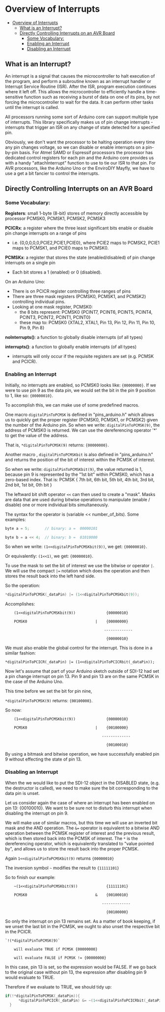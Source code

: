 [//]: # ( @page interrupts_page Overview of Interrupts )
# Overview of Interrupts

[//]: # ( @tableofcontents )

[//]: # ( Start GitHub Only )
- [Overview of Interrupts](#overview-of-interrupts)
  - [What is an Interrupt?](#what-is-an-interrupt)
  - [Directly Controlling Interrupts on an AVR Board](#directly-controlling-interrupts-on-an-avr-board)
    - [Some Vocabulary:](#some-vocabulary)
    - [Enabling an Interrupt](#enabling-an-interrupt)
    - [Disabling an Interrupt](#disabling-an-interrupt)

[//]: # ( End GitHub Only )

[//]: # ( @section interrupts_what What is an Interrupt? )
## What is an Interrupt?
An interrupt is a signal that causes the microcontroller to halt execution of the program, and perform a subroutine known as an interrupt handler or Interrupt Service Routine (ISR).
After the ISR, program execution continues where it left off.
This allows the microcontroller to efficiently handle a time-sensitive function such as receiving a burst of data on one of its pins, by not forcing the microcontroller to wait for the data.
It can perform other tasks until the interrupt is called.

All processors running some sort of Arduino core can support multiple type of interrupts.
This library specifically makes us of pin change interrupts - interrupts that trigger an ISR on any change of state detected for a specified pin.

Obviously, we don't want the processor to be halting operation every time any pin changes voltage, so we can disable or enable interrupts on a pin-by-pin basis.
For Atmel SAMD or Espressif processors the processor has dedicated control registers for each pin and the Arduino core provides us with a handy "attachInterrupt" function to use to tie our ISR to that pin.
For AVR processors, like the Arduino Uno or the EnviroDIY Mayfly, we have to use a get a bit fancier to control the interrupts.

[//]: # ( @section interrupts_avr Directly Controlling Interrupts on an AVR Board )
## Directly Controlling Interrupts on an AVR Board

[//]: # ( @subsection interrupts_vocab Some Vocabulary )
### Some Vocabulary:

**Registers**: small 1-byte (8-bit) stores of memory directly accessible by processor
PCMSK0, PCMSK1, PCMSK2, PCMSK3

**PCICRx**: a register where the three least significant bits enable or disable pin change interrupts on a range of pins
- i.e. {0,0,0,0,0,PCIE2,PCIE1,PCIE0}, where PCIE2 maps to PCMSK2, PCIE1 maps to PCMSK1, and PCIE0 maps to PCMSK0.

**PCMSKx**: a register that stores the state (enabled/disabled) of pin change interrupts on a single pin
- Each bit stores a 1 (enabled) or 0 (disabled).

On an Arduino Uno:
- There is on PCICR register controlling three ranges of pins
- There are three mask registers (PCMSK0, PCMSK1, and PCMSK2) controlling individual pins.
- Looking at one mask register, PCMSK0:
    - the 8 bits represent: PCMSK0 {PCINT7, PCINT6, PCINT5, PCINT4, PCINT3, PCINT2, PCINT1, PCINT0}
    - these map to:         PCMSK0 {XTAL2,  XTAL1,  Pin 13, Pin 12, Pin 11, Pin 10, Pin 9,  Pin 8}

**noInterrupts()**: a function to globally disable interrupts (of all types)

**interrupts()**: a function to globally enable interrupts (of all types)
- interrupts will only occur if the requisite registers are set (e.g. PCMSK and PCICR).

[//]: # ( @subsection interrupts_enable Enabling an Interrupt )
### Enabling an Interrupt

Initially, no interrupts are enabled, so PCMSK0 looks like: `{00000000}`.
If we were to use pin 9 as the data pin, we would set the bit in the pin 9 position to 1, like so: `{00000010}`.

To accomplish this, we can make use of some predefined macros.

One macro `digitalPinToPCMSK` is defined in "pins_arduino.h" which allows us to quickly get the proper register (PCMSK0, PCMSK1, or PCMSK2) given the number of the Arduino pin.
So when we write: `digitalPinToPCMSK(9)`, the address of PCMSK0 is returned.
We can use the dereferencing operator '\*' to get the value of the address.

That is, `*digitalPinToPCMSK(9)` returns: `{00000000}`.

Another macro , `digitalPinToPCMSKbit` is also defined in "pins_arduino.h" and returns the position of the bit of interest within the PCMSK of interest.

So when we write: `digitalPinToPCMSKbit(9)`, the value returned is 1, because pin 9 is represented by the "1st bit" within PCMSK0, which has a zero-based index.
That is: PCMSK { 7th bit, 6th bit, 5th bit, 4th bit, 3rd bit, 2nd bit, 1st bit, 0th bit }

The leftward bit shift operator `<<` can then used to create a "mask".
Masks are data that are used during bitwise operations to manipulate (enable / disable) one or more individual bits simultaneously.

The syntax for the operator is (variable << number_of_bits).
Some examples:

```cpp
byte a = 5;       // binary: a =  00000101

byte b = a << 4;  // binary: b =  01010000
```

So when we write: `(1<<digitalPinToPCMSKbit(9))`, we get: `{00000010}`.

Or equivalently:  `(1<<1)`, we get: `{00000010}`.

To use the mask to set the bit of interest we use the bitwise or operator `|`.
We will use the compact `|=` notation which does the operation and then stores the result back into the left hand side.


So the operation:

```cpp
*digitalPinToPCMSK(_dataPin) |= (1<<digitalPinToPCMSKbit(9));
```
Accomplishes:

```
    (1<<digitalPinToPCMSKbit(9))              {00000010}

    PCMSK0                               |    {00000000}

                                             -------------

                                              {00000010}
```


We must also enable the global control for the interrupt. This is done in a similar fashion:

`*digitalPinToPCICR(_dataPin) |= (1<<digitalPinToPCICRbit(_dataPin));`


Now let's assume that part of your Arduino sketch outside of SDI-12 had set a pin change interrupt on pin 13.
Pin 9 and pin 13 are on the same PCMSK in the case of the Arduino Uno.

This time before we set the bit for pin nine,

`*digitalPinToPCMSK(9)` returns: `{00100000}`.

So now:

```
    (1<<digitalPinToPCMSKbit(9))              {00000010}

    PCMSK0                               |    {00100000}

                                            -------------

                                              {00100010}
```

By using a bitmask and bitwise operation, we have successfully enabled pin 9 without effecting the state of pin 13.


[//]: # ( @subsection interrupts_disable Disabling an Interrupt )
### Disabling an Interrupt

When the we would like to put the SDI-12 object in the DISABLED state, (e.g. the destructor is called), we need to make sure the bit corresponding to the data pin is unset.

Let us consider again the case of where an interrupt has been enabled on pin 13: {00100010}.
We want to be sure not to disturb this interrupt when disabling the interrupt on pin 9.

We will make use of similar macros, but this time we will use an inverted bit mask and the AND operation.
The `&=` operator is equivalent to a bitwise AND operation between the PCMSK register of interest and the previous result, which is then stored back into the PCMSK of interest.
The `*` is the dereferencing operator, which is equivalently translated to "value pointed by", and allows us to store the result back into the proper PCMSK.

Again `1<<digitalPinToPCMSKbit(9)` returns `{00000010}`

The inversion symbol `~` modifies the result to `{11111101}`

So to finish our example:

```
    ~(1<<digitalPinToPCMSKbit(9))             {11111101}

    PCMSK0                               &    {00100010}

                                            -------------

                                              {00100000}
```

So only the interrupt on pin 13 remains set.
As a matter of book keeping, if we unset the last bit in the PCMSK, we ought to also unset the respective bit in the PCICR.

    `!(*digitalPinToPCMSK(9)`

        will evaluate TRUE if PCMSK {00000000}

        will evaluate FALSE if PCMSK != {00000000}

In this case, pin 13 is set, so the expression would be FALSE.
If we go back to the original case without pin 13, the expression after disabling pin 9 would evaluate to TRUE.

Therefore if we evaluate to TRUE, we should tidy up:
```cpp
if(!*digitalPinToPCMSK(_dataPin)){
      *digitalPinToPCICR(_dataPin) &= ~(1<<digitalPinToPCICRbit(_dataPin));
  }
```
